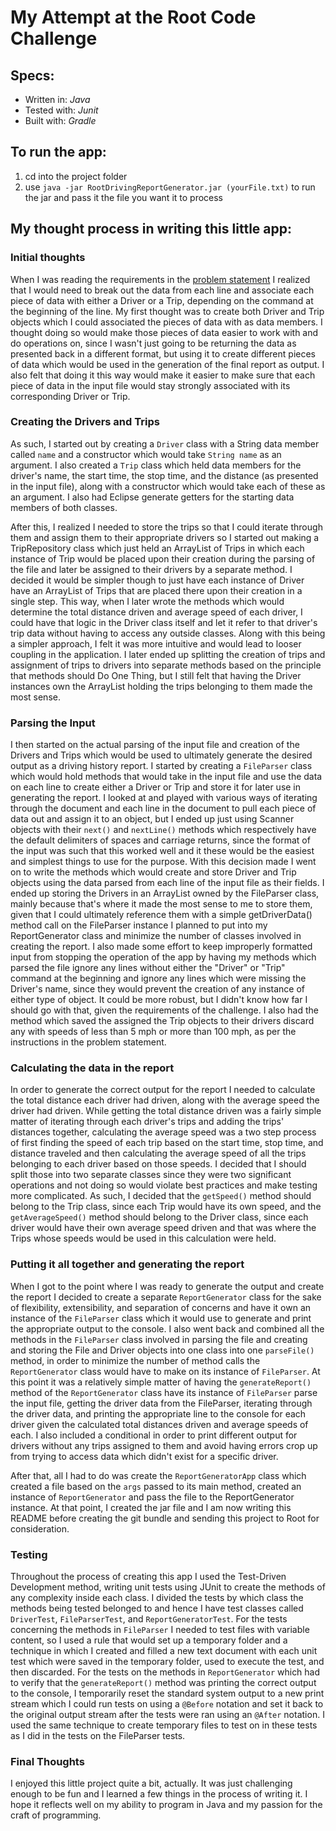 # My Attempt at the Root Code Challenge

## Specs:
- Written in: *Java*
- Tested with: *Junit*
- Built with: *Gradle*

## To run the app:
1. cd into the project folder
2. use `java -jar RootDrivingReportGenerator.jar (yourFile.txt)` to run the jar and pass it the file you want it to process

## My thought process in writing this little app:

### Initial thoughts

When I was reading the requirements in the [problem statement](https://gist.github.com/dan-manges/1e1854d0704cb9132b74#file-root-md) I realized that I would need to break out the data from each line and associate each piece of data with either a Driver or a Trip, depending on the command at the beginning of the line. My first thought was to create both Driver and Trip objects which I could associated the pieces of data with as data members. I thought doing so would make those pieces of data easier to work with and do operations on, since I wasn't just going to be returning the data as presented back in a different format, but using it to create different pieces of data which would be used in the generation of the final report as output. I also felt that doing it this way would make it easier to make sure that each piece of data in the input file would stay strongly associated with its corresponding Driver or Trip.
	
### Creating the Drivers and Trips

As such, I started out by creating a `Driver` class with a String data member called `name` and a constructor which would take `String name` as an argument. I also created a `Trip` class which held data members for the driver's name, the start time, the stop time, and the distance (as presented in the input file), along with a constructor which would take each of these as an argument. I also had Eclipse generate getters for the starting data members of both classes.
	
After this, I realized I needed to store the trips so that I could iterate through them and assign them to their appropriate drivers so I started out making a TripRepository class which just held an ArrayList of Trips in which each instance of Trip would be placed upon their creation during the parsing of the file and later be assigned to their drivers by a separate method. I decided it would be simpler though to just have each instance of Driver have an ArrayList of Trips that are placed there upon their creation in a single step. This way, when I later wrote the methods which would determine the total distance driven and average speed of each driver, I could have that logic in the Driver class itself and let it refer to that driver's trip data without having to access any outside classes. Along with this being a simpler approach, I felt it was more intuitive and would lead to looser coupling in the application. I later ended up splitting the creation of trips and assignment of trips to drivers into separate methods based on the principle that methods should Do One Thing, but I still felt that having the Driver instances own the ArrayList holding the trips belonging to them made the most sense. 

### Parsing the Input

I then started on the actual parsing of the input file and creation of the Drivers and Trips which would be used to ultimately generate the desired output as a driving history report. I started by creating a `FileParser` class which would hold methods that would take in the input file and use the data on each line to create either a Driver or Trip and store it for later use in generating the report. I looked at and played with various ways of iterating through the document and each line in the document to pull each piece of data out and assign it to an object, but I ended up just using Scanner objects with their `next()`  and `nextLine()` methods which respectively have the default delimiters of spaces and carriage returns, since the format of the input was such that this worked well and it these would be the easiest and simplest things to use for the purpose. With this decision made I went on to write the methods which would create and store Driver and Trip objects using the data parsed from each line of the input file as their fields. I ended up storing the Drivers in an ArrayList owned by the FileParser class, mainly because that's where it made the most sense to me to store them, given that I could ultimately reference them with a simple getDriverData() method call on the FileParser instance I planned to put into my ReportGenerator class and minimize the number of classes involved in creating the report. I also made some effort to keep improperly formatted input from stopping the operation of the app by having my methods which parsed the file ignore any lines without either the "Driver" or "Trip" command at the beginning and ignore any lines which were missing the Driver's name, since they would prevent the creation of any instance of either type of object. It could be more robust, but I didn't know how far I should go with that, given the requirements of the challenge. I also had the method which saved the assigned the Trip objects to their drivers discard any with speeds of less than 5 mph or more than 100 mph, as per the instructions in the problem statement.

### Calculating the data in the report

In order to generate the correct output for the report I needed to calculate the total distance each driver had driven, along with the average speed the driver had driven. While getting the total distance driven was a fairly simple matter of iterating through each driver's trips and adding the trips' distances together, calculating the average speed was a two step process of first finding the speed of each trip based on the start time, stop time, and distance traveled and then calculating the average speed of all the trips belonging to each driver based on those speeds. I decided that I should split those into two separate classes since they were two significant operations and not doing so would violate best practices and make testing more complicated. As such, I decided that the `getSpeed()` method should belong to the Trip class, since each Trip would have its own speed, and the `getAverageSpeed()` method should belong to the Driver class, since each driver would have their own average speed driven and that was where the Trips whose speeds would be used in this calculation were held. 

### Putting it all together and generating the report

When I got to the point where I was ready to generate the output and create the report I decided to create a separate `ReportGenerator` class for the sake of flexibility, extensibility, and separation of concerns and have it own an instance of the `FileParser` class which it would use to generate and print the appropriate output to the console. I also went back and combined all the methods in the `FileParser` class involved in parsing the file and creating and storing the File and Driver objects into one class into one `parseFile()` method, in order to minimize the number of method calls the `ReportGenerator` class would have to make on its instance of `FileParser`. At this point it was a relatively simple matter of having the `generateReport()` method of the `ReportGenerator` class have its instance of `FileParser` parse the input file, getting the driver data from the FileParser, iterating through the driver data, and printing the appropriate line to the console for each driver given the calculated total distances driven and average speeds of each. I also included a conditional in order to print different output for drivers without any trips assigned to them and avoid having errors crop up from trying to access data which didn't exist for a specific driver.

After that, all I had to do was create the `ReportGeneratorApp` class which created a file based on the `args` passed to its main method, created an instance of `ReportGenerator` and pass the file to the ReportGenerator instance. At that point, I created the jar file and I am now writing this README before creating the git bundle and sending this project to Root for consideration.

### Testing

Throughout the process of creating this app I used the Test-Driven Development method, writing unit tests using JUnit to create the methods of any complexity inside each class. I divided the tests by which class the methods being tested belonged to and hence I have test classes called `DriverTest`, `FileParserTest`, and `ReportGeneratorTest`. For the tests concerning the methods in `FileParser` I needed to test files with variable content, so I used a rule that would set up a temporary folder and a technique in which I created and filled a new text document with each unit test which were saved in the temporary folder, used to execute the test, and then discarded. For the tests on the methods in `ReportGenerator` which had to verify that the `generateReport()` method was printing the correct output to the console, I temporarily reset the standard system output to a new print stream which I could run tests on using a `@Before` notation and set it back to the original output stream after the tests were ran using an `@After` notation. I used the same technique to create temporary files to test on in these tests as I did in the tests on the FileParser tests. 

### Final Thoughts

I enjoyed this little project quite a bit, actually. It was just challenging enough to be fun and I learned a few things in the process of writing it. I hope it reflects well on my ability to program in Java and my passion for the craft of programming.